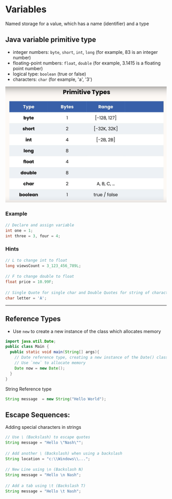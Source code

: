 # Variables

Named storage for a value, which has a name (identifier) and a type

## Java variable primitive type

- integer numbers: `byte`, `short`, `int`, `long` (for example, 83 is an integer number)
- floating-point numbers: `float`, `double` (for example, 3.1415 is a floating point number)
- logical type: `boolean` (true or false)
- characters: `char` (for example, 'a', '3')

![primitive-types](images/primitive-types.png)

### Example

```java
// Declare and assign variable
int one = 1;
int three = 3, four = 4;
```

### Hints

```java
// L to change int to float
long viewsCount = 3_123_456_789L;

// F to change double to float
float price = 10.99F;

// Single Quote for single char and Double Quotes for string of characters
char letter = 'A';
```

---

## Reference Types

- Use `new` to create a new instance of the class which allocates memory

```java
import java.util.Date;
public class Main {
  public static void main(String[] args){
    // Date reference type, creating a new instance of the Date() class
    // Use `new` to allocate memory
    Date now = new Date();
  }
}
```

String Reference type

```java
String message  = new String("Hello World");
```

## Escape Sequences:

Adding special characters in strings

```java
// Use \ (Backslash) to escape quotes
String message = "Hello \"Nash\"";

// Add another \ (Backslash) when using a backslash
String location = "c:\\Windows\\...";

// New Line using \n (Backslash N)
String message = "Hello \n Nash";

// Add a tab using \t (Backslash T)
String message = "Hello \t Nash";
```
